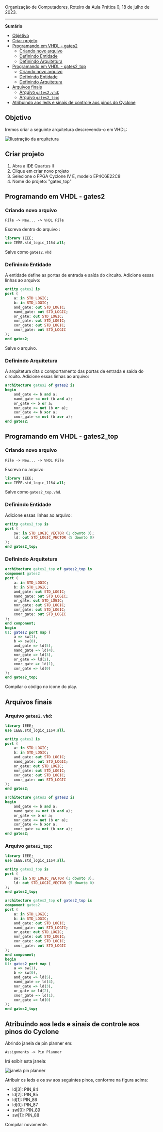 ﻿Organização de Computadores, Roteiro da Aula Prática 0, 18 de julho de 2023.

---

**Sumário**

- [Objetivo](#objetivo)
- [Criar projeto](#criar-projeto)
- [Programando em VHDL - gates2](#programando-em-vhdl---gates2)
	- [Criando novo arquivo](#criando-novo-arquivo)
	- [Definindo Entidade](#definindo-entidade)
	- [Definindo Arquitetura](#definindo-arquitetura)
- [Programando em VHDL - gates2\_top](#programando-em-vhdl---gates2_top)
	- [Criando novo arquivo](#criando-novo-arquivo-1)
	- [Definindo Entidade](#definindo-entidade-1)
	- [Definindo Arquitetura](#definindo-arquitetura-1)
- [Arquivos finais](#arquivos-finais)
	- [Arquivo `gates2.vhd`:](#arquivo-gates2vhd)
	- [Arquivo `gates2_top`:](#arquivo-gates2_top)
- [Atribuindo aos leds e sinais de controle aos pinos do Cyclone](#atribuindo-aos-leds-e-sinais-de-controle-aos-pinos-do-cyclone)

## Objetivo

Iremos criar a seguinte arquitetura descrevendo-o em VHDL: 

![Ilustração da arquitetura](imgs/gates2.jpg)

## Criar projeto

1. Abra a IDE Quartus II
2. Clique em criar novo projeto
3. Selecione o FPGA Cyclone IV E, modelo EP4C6E22C8
4. Nome do projeto: "gates_top"

## Programando em VHDL - gates2

### Criando novo arquivo

`File -> New... -> VHDL File`

Escreva dentro do arquivo :

```VHDL
library IEEE;
use IEEE.std_logic_1164.all;
```

Salve como `gates2.vhd`

### Definindo Entidade

A entidade define as portas de entrada e saída do circuito.  Adicione essas linhas ao arquivo:

```VHDL
entity gates2 is
port (
	a: in STD_LOGIC;
	b: in STD_LOGIC;
	and_gate: out STD_LOGIC;
	nand_gate: out STD_LOGIC;
	or_gate: out STD_LOGIC;
	nor_gate: out STD_LOGIC;
	xor_gate: out STD_LOGIC;
	xnor_gate: out STD_LOGIC
);
end gates2;
```

Salve o arquivo.

### Definindo Arquitetura

A arquitetura dita o comportamento das portas de entrada e saída do circuito. Adicione essas linhas ao arquivo:

```VHDL
architecture gates2 of gates2 is
begin
	and_gate <= b and a;
	nand_gate <= not (b and a);
	or_gate <= b or a;
	nor_gate <= not (b or a);
	xor_gate <= b xor a;
	xnor_gate <= not (b xor a);
end gates2;
```

## Programando em VHDL - gates2_top

### Criando novo arquivo

`File -> New... -> VHDL File`

Escreva no arquivo:

```VHDL
library IEEE;
use IEEE.std_logic_1164.all;
```

Salve como `gates2_top.vhd`. 

### Definindo Entidade

Adicione essas linhas ao arquivo:

```VHDL
entity gates2_top is 
port (
	sw: in STD_LOGIC_VECTOR (1 downto 0);
	ld: out STD_LOGIC_VECTOR (5 downto 0)
);
end gates2_top;
```

### Definindo Arquitetura

```VHDL
architecture gates2_top of gates2_top is 
component gates2
port (
	a: in STD_LOGIC;
	b: in STD_LOGIC;
	and_gate: out STD_LOGIC;
	nand_gate: out STD_LOGIC;
	or_gate: out STD_LOGIC;
	nor_gate: out STD_LOGIC;
	xor_gate: out STD_LOGIC;
	xnor_gate: out STD_LOGIC
);
end component;
begin
U1: gates2 port map (
	a => sw(1),
	b => sw(0),
	and_gate => ld(5),
	nand_gate => ld(4),
	nor_gate => ld(3),
	or_gate => ld(2),
	xnor_gate => ld(1),
	xor_gate => ld(0)
);
end gates2_top;
```

Compilar o código no ícone do play.

## Arquivos finais

### Arquivo `gates2.vhd`:

```VHDL
library IEEE;
use IEEE.std_logic_1164.all;

entity gates2 is
port (
	a: in STD_LOGIC;
	b: in STD_LOGIC;
	and_gate: out STD_LOGIC;
	nand_gate: out STD_LOGIC;
	or_gate: out STD_LOGIC;
	nor_gate: out STD_LOGIC;
	xor_gate: out STD_LOGIC;
	xnor_gate: out STD_LOGIC
);
end gates2;

architecture gates2 of gates2 is
begin
	and_gate <= b and a;
	nand_gate <= not (b and a);
	or_gate <= b or a;
	nor_gate <= not (b or a);
	xor_gate <= b xor a;
	xnor_gate <= not (b xor a);
end gates2;
```

### Arquivo `gates2_top`:

```VHDL
library IEEE;
use IEEE.std_logic_1164.all;

entity gates2_top is 
port (
	sw: in STD_LOGIC_VECTOR (1 downto 0);
	ld: out STD_LOGIC_VECTOR (5 downto 0)
);
end gates2_top;

architecture gates2_top of gates2_top is 
component gates2
port (
	a: in STD_LOGIC;
	b: in STD_LOGIC;
	and_gate: out STD_LOGIC;
	nand_gate: out STD_LOGIC;
	or_gate: out STD_LOGIC;
	nor_gate: out STD_LOGIC;
	xor_gate: out STD_LOGIC;
	xnor_gate: out STD_LOGIC
);
end component;
begin
U1: gates2 port map (
	a => sw(1),
	b => sw(0),
	and_gate => ld(5),
	nand_gate => ld(4),
	nor_gate => ld(3),
	or_gate => ld(2),
	xnor_gate => ld(1),
	xor_gate => ld(0)
);
end gates2_top;
```

## Atribuindo aos leds e sinais de controle aos pinos do Cyclone

Abrindo janela de pin planner em:

`Assignments -> Pin Planner`

Irá exibir esta janela:

![janela pin planner](imgs/pin-planner.png)

Atribuir os leds e os sw aos seguintes pinos, conforme na figura acima:
- ld[3]: PIN_84
- ld[2]: PIN_85
- ld[1]: PIN_86
- ld[0]: PIN_87
- sw[0]: PIN_89
- sw[1]: PIN_88

Compilar novamente.
